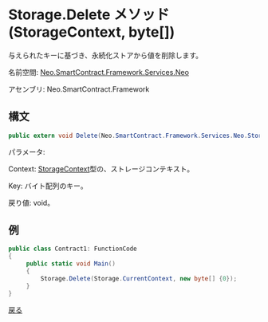 # Storage.Delete メソッド (StorageContext, byte[])

与えられたキーに基づき、永続化ストアから値を削除します。

名前空間: [Neo.SmartContract.Framework.Services.Neo](../../neo.md)

アセンブリ: Neo.SmartContract.Framework

## 構文

```c#
public extern void Delete(Neo.SmartContract.Framework.Services.Neo.StorageContext context, byte[] key)
```

パラメータ:

Context: [StorageContext](../StorageContext.md)型の、ストレージコンテキスト。

Key: バイト配列のキー。

戻り値: void。

## 例

```c#
public class Contract1: FunctionCode
{
     public static void Main()
     {
         Storage.Delete(Storage.CurrentContext, new byte[] {0});
     }
}
```



[戻る](../Storage.md)
